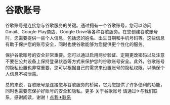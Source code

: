 # 谷歌账号

谷歌账号是连接您与谷歌服务的关键。通过拥有一个谷歌账号，您可以访问Gmail、Google Play商店、Google Drive等各种谷歌服务。在您创建谷歌账号时，您需要提供一些个人信息，包括您的姓名、出生日期和手机号码等。这些信息有助于保护您的账号安全，同时也使谷歌能够为您提供更个性化的服务。

保护谷歌账号的安全非常重要。您可以通过启用两步验证、定期更改密码以及注意不要在公共设备上保持登录状态等方式来保护您的谷歌账号安全。此外，谷歌账号的隐私设置也非常重要，您可以根据自己的需求来设置账号的隐私权限，以确保个人信息不被泄露。

总的来说，谷歌账号是连接您与谷歌服务的桥梁，它为您提供了许多便利的功能，同时也需要您保护好账号的安全和隐私。更多 关于谷歌账号 请通过✈与我们联系，感谢阅读，谢谢！[点我✈联系](https://abc.k02.cc)